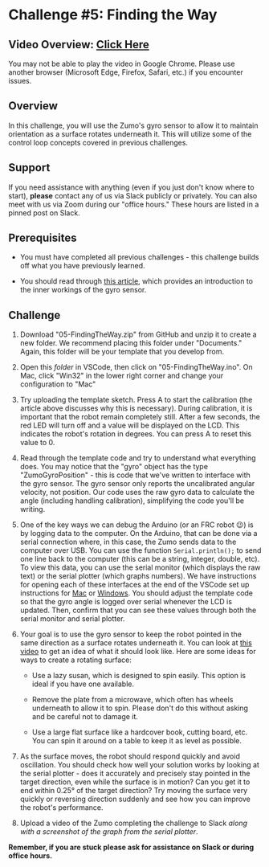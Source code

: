 # Challenge #5: Finding the Way

## Video Overview: [Click Here](https://drive.google.com/file/d/1-_qQks3KJQ4R6oDC-XLz-O8MDklHY1hW/view?usp=sharing)

You may not be able to play the video in Google Chrome. Please use another browser (Microsoft Edge, Firefox, Safari, etc.) if you encounter issues.

## Overview

In this challenge, you will use the Zumo's gyro sensor to allow it to maintain orientation as a surface rotates underneath it. This will utilize some of the control loop concepts covered in previous challenges.

## Support

If you need assistance with anything (even if you just don't know where to start), **please** contact any of us via Slack publicly or privately. You can also meet with us via Zoom during our "office hours." These hours are listed in a pinned post on Slack.

## Prerequisites

* You must have completed all previous challenges - this challenge builds off what you have previously learned.

* You should read through [this article](https://learn.sparkfun.com/tutorials/gyroscope/all), which provides an introduction to the inner workings of the gyro sensor.

## Challenge

1. Download "05-FindingTheWay.zip" from GitHub and unzip it to create a new folder. We recommend placing this folder under "Documents." Again, this folder will be your template that you develop from.

2. Open this *folder* in VSCode, then click on "05-FindingTheWay.ino". On Mac, click "Win32" in the lower right corner and change your configuration to "Mac"

3. Try uploading the template sketch. Press A to start the calibration (the article above discusses why this is necessary). During calibration, it is important that the robot remain completely still. After a few seconds, the red LED will turn off and a value will be displayed on the LCD. This indicates the robot's rotation in degrees. You can press A to reset this value to 0.

4. Read through the template code and try to understand what everything does. You may notice that the "gyro" object has the type "ZumoGyroPosition" - this is code that we've written to interface with the gyro sensor. The gyro sensor only reports the uncalibrated angular velocity, not position. Our code uses the raw gyro data to calculate the angle (including handling calibration), simplifying the code you'll be writing.

5. One of the key ways we can debug the Arduino (or an FRC robot :wink:) is by logging data to the computer. On the Arduino, that can be done via a serial connection where, in this case, the Zumo sends data to the computer over USB. You can use the function `Serial.println();` to send one line back to the computer (this can be a string, integer, double, etc). To view this data, you can use the serial monitor (which displays the raw text) or the serial plotter (which graphs numbers). We have instructions for opening each of these interfaces at the end of the VSCode set up instructions for [Mac](https://docs.google.com/presentation/d/1cyeOuGeWGI4tj6PQgyC6Zz0o6Nv5z3nh0UwPVeGp7-I/edit?usp=sharing) or [Windows](https://docs.google.com/presentation/d/1y6T2atl-b8Y2t-8qAfPKwe7EO9_AVQGZKfdK217bZew/edit?usp=sharing). You should adjust the template code so that the gyro angle is logged over serial whenever the LCD is updated. Then, confirm that you can see these values through both the serial monitor and serial plotter.

6. Your goal is to use the gyro sensor to keep the robot pointed in the same direction as a surface rotates underneath it. You can look at [this video](https://drive.google.com/file/d/1CvW3e_NtKlDshVpiZGQNm5bph4ie3FMT/view?usp=sharing) to get an idea of what it should look like. Here are some ideas for ways to create a rotating surface:

    * Use a lazy susan, which is designed to spin easily. This option is ideal if you have one available.

    * Remove the plate from a microwave, which often has wheels underneath to allow it to spin. Please don't do this without asking and be careful not to damage it.

    * Use a large flat surface like a hardcover book, cutting board, etc. You can spin it around on a table to keep it as level as possible.

7. As the surface moves, the robot should respond quickly and avoid oscillation. You should check how well your solution works by looking at the serial plotter - does it accurately and precisely stay pointed in the target direction, even while the surface is in motion? Can you get it to end within 0.25° of the target direction? Try moving the surface very quickly or reversing direction suddenly and see how you can improve the robot's performance.

7. Upload a video of the Zumo completing the challenge to Slack *along with a screenshot of the graph from the serial plotter*.

**Remember, if you are stuck please ask for assistance on Slack or during office hours.**